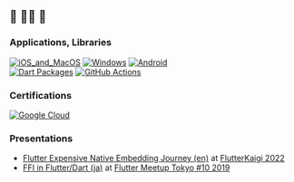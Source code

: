 ## 🍵 🧘‍♂️ 🍵

### Applications, Libraries
[![iOS_and_MacOS](https://img.shields.io/badge/iOS,MacOS-black.svg?logo=Apple)](https://apps.apple.com/jp/developer/shimizu-naoki/id1308323177)
[![Windows](https://img.shields.io/badge/Windows-black.svg?logo=Windows)](https://www.microsoft.com/ja-jp/search/shop/Games?q=Naoki+Shimizu)
[![Android](https://img.shields.io/badge/Android-black.svg?logo=Android)](https://play.google.com/store/apps/developer?id=Naoki+Shimizu&hl=ja)  
[![Dart Packages](https://img.shields.io/badge/Dart%20Packages-black.svg?logo=Dart)](https://pub.dev/publishers/done-sensuikan1973.com/packages)
[![GitHub Actions](https://img.shields.io/badge/GitHub%20Actions-black.svg?logo=GitHub%20Actions)](https://github.com/marketplace?type=actions&query=sensuikan1973)

### Certifications
[![Google Cloud](https://img.shields.io/badge/Google%20Cloud%20|%20Professional%20Cloud%20Architect-black.svg?logo=Google%20Cloud)](https://www.credly.com/badges/1784f52e-defa-43aa-9222-5dcbc2fd26e0/public_url)

### Presentations
- [Flutter Expensive Native Embedding Journey (en)](https://github.com/sensuikan1973/flutter_expensive_native_embedding_journey) at [FlutterKaigi 2022](https://flutterkaigi.jp/2022/)
- [FFI in Flutter/Dart (ja)](https://speakerdeck.com/sensuikan1973/ffi-in-flutter) at [Flutter Meetup Tokyo #10 2019](https://flutter-jp.connpass.com/event/134921/)

<!-- 
### Blog, Slide
[![Speaker Deck](https://img.shields.io/badge/Speaker_Deck-black.svg?logo=Speaker%20Deck)](https://speakerdeck.com/sensuikan1973)
[![Medium](https://img.shields.io/badge/Medium-black.svg?logo=Medium)](https://medium.com/@sensuikan1973)
[![Qiita](https://img.shields.io/badge/Qiita-black.svg?logo=Qiita)](https://qiita.com/sensuikan1973)
-->

<!-- my machine account is https://github.com/bot-by-sensuikan1973 -->
<!-- Medium https://medium.com/@sensuikan1973 -->
